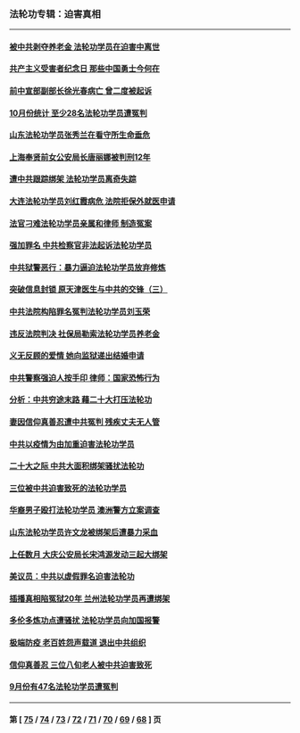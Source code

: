 ### 法轮功专辑：迫害真相
---
#### [被中共剥夺养老金 法轮功学员在迫害中离世](../../pages/nf4379/n13861877.md?11110430) 
#### [共产主义受害者纪念日 那些中国勇士今何在](../../pages/nf4379/n13861994.md?11110430) 
#### [前中宣部副部长徐光春病亡 曾二度被起诉](../../pages/nf4379/n13857638.md?11110430) 
#### [10月份统计 至少28名法轮功学员遭冤判](../../pages/nf4379/n13861128.md?11110430) 
#### [山东法轮功学员张秀兰在看守所生命垂危](../../pages/nf4379/n13860281.md?11110430) 
#### [上海奉贤前女公安局长唐丽娜被判刑12年](../../pages/nf4379/n13859528.md?11110430) 
#### [遭中共跟踪绑架 法轮功学员离奇失踪](../../pages/nf4379/n13856504.md?11110430) 
#### [大连法轮功学员刘红霞病危 法院拒保外就医申请](../../pages/nf4379/n13856678.md?11110430) 
#### [法官刁难法轮功学员亲属和律师 制造冤案](../../pages/nf4379/n13853873.md?11110430) 
#### [强加罪名 中共检察官非法起诉法轮功学员](../../pages/nf4379/n13852456.md?11110430) 
#### [中共狱警恶行：暴力逼迫法轮功学员放弃修炼](../../pages/nf4379/n13851207.md?11110430) 
#### [突破信息封锁 原天津医生与中共的交锋（三）](../../pages/nf4379/n13849718.md?11110430) 
#### [中共法院构陷罪名冤判法轮功学员刘玉荣](../../pages/nf4379/n13850139.md?11110430) 
#### [违反法院判决 社保局勒索法轮功学员养老金](../../pages/nf4379/n13847343.md?11110430) 
#### [义无反顾的爱情 她向监狱递出结婚申请](../../pages/nf4379/n13849716.md?11110430) 
#### [中共警察强迫人按手印 律师：国家恐怖行为](../../pages/nf4379/n13848797.md?11110430) 
#### [分析：中共穷途末路 藉二十大打压法轮功](../../pages/nf4379/n13847577.md?11110430) 
#### [妻因信仰真善忍遭中共冤判 残疾丈夫无人管](../../pages/nf4379/n13844598.md?11110430) 
#### [中共以疫情为由加重迫害法轮功学员](../../pages/nf4379/n13845591.md?11110430) 
#### [二十大之际 中共大面积绑架骚扰法轮功](../../pages/nf4379/n13846381.md?11110430) 
#### [三位被中共迫害致死的法轮功学员](../../pages/nf4379/n13843974.md?11110430) 
#### [华裔男子殴打法轮功学员 澳洲警方立案调查](../../pages/nf4379/n13843606.md?11110430) 
#### [山东法轮功学员许文龙被绑架后遭暴力采血](../../pages/nf4379/n13842524.md?11110430) 
#### [上任数月 大庆公安局长宋鸿源发动三起大绑架](../../pages/nf4379/n13841775.md?11110430) 
#### [美议员：中共以虚假罪名迫害法轮功](../../pages/nf4379/n13841083.md?11110430) 
#### [插播真相陷冤狱20年 兰州法轮功学员再遭绑架](../../pages/nf4379/n13840946.md?11110430) 
#### [多伦多炼功点遭骚扰 法轮功学员向加国报警](../../pages/nf4379/n13840401.md?11110430) 
#### [极端防疫 老百姓怨声载道 退出中共组织](../../pages/nf4379/n13840058.md?11110430) 
#### [信仰真善忍 三位八旬老人被中共迫害致死](../../pages/nf4379/n13838655.md?11110430) 
#### [9月份有47名法轮功学员遭冤判](../../pages/nf4379/n13839495.md?11110430) 

---
#### 第 [ [75](./75.md?11110430) / [74](./74.md?11110430) / [73](./73.md?11110430) / [72](./72.md?11110430) / [71](./71.md?11110430) / [70](./70.md?11110430) / [69](./69.md?11110430) / [68](./68.md?11110430) ] 页
